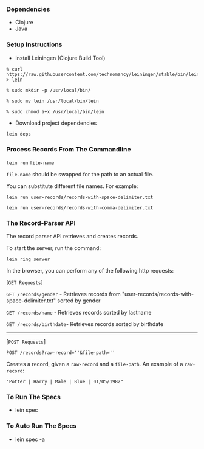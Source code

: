 ### Dependencies
- Clojure
- Java

### Setup Instructions
- Install Leiningen (Clojure Build Tool)

```
% curl https://raw.githubusercontent.com/technomancy/leiningen/stable/bin/lein > lein

% sudo mkdir -p /usr/local/bin/

% sudo mv lein /usr/local/bin/lein

% sudo chmod a+x /usr/local/bin/lein
```

- Download project dependencies

`lein deps`

### Process Records From The Commandline
`lein run` `file-name`

`file-name` should be swapped for the path to an actual file.

You can substitute different file names. For example:

`lein run user-records/records-with-space-delimiter.txt`

`lein run user-records/records-with-comma-delimiter.txt`


### The Record-Parser API

The record parser API retrieves and creates records.

To start the server, run the command:

`lein ring server`

In the browser, you can perform any of the following http requests:

[`GET Requests`]

`GET /records/gender` - Retrieves records from "user-records/records-with-space-delimiter.txt" sorted by gender

`GET /records/name` - Retrieves records sorted by lastname

`GET /records/birthdate`- Retrieves records sorted by birthdate

------

[`POST Requests`]

`POST /records?raw-record=''&file-path=''`

Creates a record, given a `raw-record` and a `file-path`.
An example of a `raw-record`:

`"Potter | Harry | Male | Blue | 01/05/1982"`

### To Run The Specs

- lein spec

### To Auto Run The Specs

- lein spec -a
